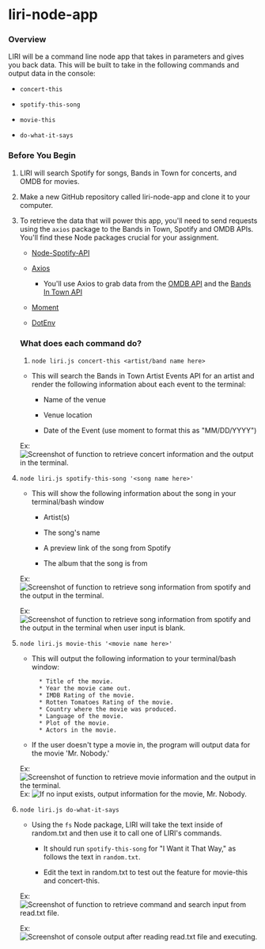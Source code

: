 # liri-node-app

### Overview

LIRI will be a command line node app that takes in parameters and gives you back data. This will be built to take in the following commands and output data in the console:

   * `concert-this`

   * `spotify-this-song`

   * `movie-this`

   * `do-what-it-says`

### Before You Begin

1. LIRI will search Spotify for songs, Bands in Town for concerts, and OMDB for movies.

2. Make a new GitHub repository called liri-node-app and clone it to your computer.

3. To retrieve the data that will power this app, you'll need to send requests using the `axios` package to the Bands in Town, Spotify and OMDB APIs. You'll find these Node packages crucial for your assignment.

   * [Node-Spotify-API](https://www.npmjs.com/package/node-spotify-api)

   * [Axios](https://www.npmjs.com/package/axios)

     * You'll use Axios to grab data from the [OMDB API](http://www.omdbapi.com) and the [Bands In Town API](http://www.artists.bandsintown.com/bandsintown-api)

   * [Moment](https://www.npmjs.com/package/moment)

   * [DotEnv](https://www.npmjs.com/package/dotenv)



   ### What does each command do?

   1. `node liri.js concert-this <artist/band name here>`

   * This will search the Bands in Town Artist Events API for an artist and render the following information about each event to the terminal:

     * Name of the venue

     * Venue location

     * Date of the Event (use moment to format this as "MM/DD/YYYY")

    Ex: ![Screenshot of function to retrieve concert information and the output in the terminal.](/images/bandsInTown.png)

2. `node liri.js spotify-this-song '<song name here>'`

   * This will show the following information about the song in your terminal/bash window

     * Artist(s)

     * The song's name

     * A preview link of the song from Spotify

     * The album that the song is from

    Ex:![Screenshot of function to retrieve song information from spotify and the output in the terminal.](/images/spotify.png)

    Ex:![Screenshot of function to retrieve song information from spotify and the output in the terminal when user input is blank.](/images/spotifyNoSong.png)

3. `node liri.js movie-this '<movie name here>'`

   * This will output the following information to your terminal/bash window:

     ```
       * Title of the movie.
       * Year the movie came out.
       * IMDB Rating of the movie.
       * Rotten Tomatoes Rating of the movie.
       * Country where the movie was produced.
       * Language of the movie.
       * Plot of the movie.
       * Actors in the movie.
     ```

   * If the user doesn't type a movie in, the program will output data for the movie 'Mr. Nobody.'

    Ex: ![Screenshot of function to retrieve movie information and the output in the terminal.](/images/movieThis.png)
    Ex: ![If no input exists, output information for the movie, Mr. Nobody.](/images/mrNobody.png)

4. `node liri.js do-what-it-says`

   * Using the `fs` Node package, LIRI will take the text inside of random.txt and then use it to call one of LIRI's commands.

     * It should run `spotify-this-song` for "I Want it That Way," as follows the text in `random.txt`.

     * Edit the text in random.txt to test out the feature for movie-this and concert-this.

    Ex: ![Screenshot of function to retrieve command and search input from read.txt file.](/images/function.png)
    
    Ex: ![Screenshot of console output after reading read.txt file and executing.](/images/consoleDo.png)


